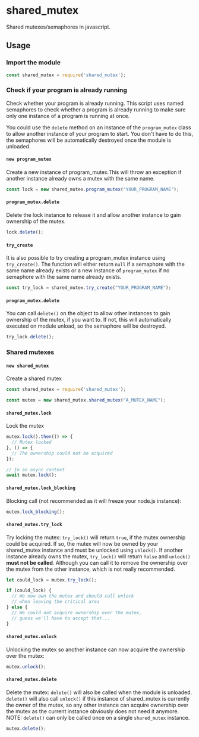 # shared_mutex

Shared mutexes/semaphores in javascript.
## Usage
### Import the module
```js
const shared_mutex = require('shared_mutex');
```

### Check if your program is already running
Check whether your program is already running.
This script uses named semaphores to check whether a program is already running
to make sure only one instance of a program is running at once. 

You could use the ``delete`` method on an instance of the ``program_mutex`` class
to allow another instance of your program to start. You don't have to do this,
the semaphores will be automatically destroyed once the module is unloaded.

#### ``new program_mutex``
Create a new instance of program_mutex.This will throw an exception if another
instance already owns a mutex with the same name.
```js
const lock = new shared_mutex.program_mutex("YOUR_PROGRAM_NAME");
```

#### ``program_mutex.delete``
Delete the lock instance to release it and allow another
instance to gain ownership of the mutex.
```js
lock.delete();
```

#### ``try_create``
It is also possible to try creating a program_mutex instance using
``try_create()``. The function will either return ``null`` if a
semaphore with the same name already exists or a new instance of
``program_mutex`` if no semaphore with the same name already exists.
```js
const try_lock = shared_mutex.try_create("YOUR_PROGRAM_NAME");
```

#### ``program_mutex.delete``
You can call ``delete()`` on the object to allow other instances to
gain ownership of the mutex, if you want to. If not, this will
automatically executed on module unload, so the semaphore will be
destroyed.
```js
try_lock.delete();
```

### Shared mutexes
#### ``new shared_mutex``
Create a shared mutex
```js
const shared_mutex = require('shared_mutex');

const mutex = new shared_mutex.shared_mutex("A_MUTEX_NAME");
```

#### ``shared_mutex.lock``
Lock the mutex
```js
mutex.lock().then(() => {
  // Mutex locked
}, () => {
  // The ownership could not be acquired
});

// In an async context
await mutex.lock();
```

#### ``shared_mutex.lock_blocking``
Blocking call (not recommended as it will freeze your node.js instance):
```js
mutex.lock_blocking();
```

#### ``shared_mutex.try_lock``
Try locking the mutex: ``try_lock()`` will return ``true``, if the mutex ownership could
be acquired. If so, the mutex will now be owned by your shared_mutex instance and must be
unlocked using ``unlock()``. If another instance already owns the mutex, ``try_lock()``
will return ``false`` and ``unlock()`` **must not be called**. Although you can call it
to remove the ownership over the mutex from the other instance, which is not really recommended.
```js
let could_lock = mutex.try_lock();

if (could_lock) {
  // We now own the mutex and should call unlock
  // when leaving the critical area 
} else {
  // We could not acquire ownership over the mutex,
  // guess we'll have to accept that...
}
```

#### ``shared_mutex.unlock``
Unlocking the mutex so another instance can now acquire the ownership over the mutex:
```js
mutex.unlock();
```

#### ``shared_mutex.delete``
Delete the mutex: ``delete()`` will also be called when the module is unloaded.
``delete()`` will also call ``unlock()`` if this instance of shared_mutex is
currently the owner of the mutex, so any other instance can acquire ownership
over the mutex as the current instance obviously does not need it anymore.
NOTE: ``delete()`` can only be called once on a single ``shared_mutex`` instance.
```js
mutex.delete();
```
